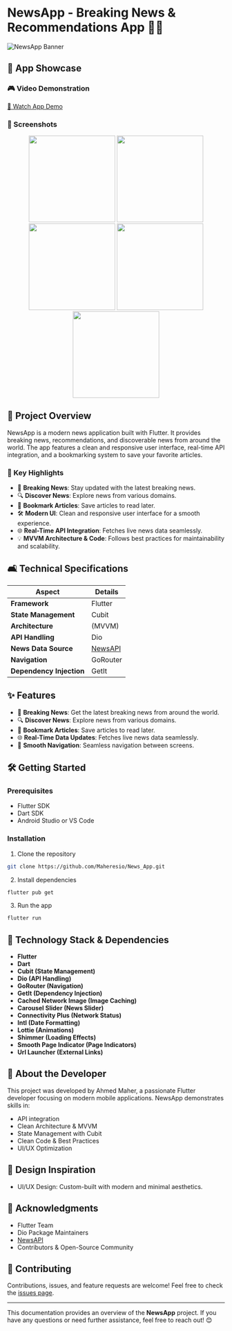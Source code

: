 # NewsApp - Breaking News & Recommendations App 📰✨

![NewsApp Banner](news.jpg)

## 🎥 App Showcase

### 🎮 Video Demonstration
[🎥 Watch App Demo](https://drive.google.com/file/d/1w1aP2trNPkTYxR_LYr6iDiHcDmglTPP-/view?usp=sharing)

### 📱 Screenshots
<p align="center">
  <img src="1.jpeg" width="200" />
  <img src="2.jpeg" width="200" />
  <img src="4.jpeg" width="200" />
  <img src="5.png" width="200" />
  <img src="6.png" width="200" />
</p>

## 🚀 Project Overview

NewsApp is a modern news application built with Flutter. It provides breaking news, recommendations, and discoverable news from around the world. The app features a clean and responsive user interface, real-time API integration, and a bookmarking system to save your favorite articles.

### 🔑 Key Highlights
- 📰 **Breaking News**: Stay updated with the latest breaking news.
- 🔍 **Discover News**: Explore news from various domains.
- 📌 **Bookmark Articles**: Save articles to read later.
- 🛠️ **Modern UI**: Clean and responsive user interface for a smooth experience.
- 🌐 **Real-Time API Integration**: Fetches live news data seamlessly.
- 💡 **MVVM Architecture & Code**: Follows best practices for maintainability and scalability.

## 🛋️ Technical Specifications

| Aspect | Details |
|--------|---------|
| **Framework** | Flutter |
| **State Management** | Cubit |
| **Architecture** |(MVVM) |
| **API Handling** | Dio |
| **News Data Source** | [NewsAPI](https://newsapi.org/) |
| **Navigation** | GoRouter |
| **Dependency Injection** | GetIt |

## ✨ Features

- 📰 **Breaking News**: Get the latest breaking news from around the world.
- 🔍 **Discover News**: Explore news from various domains.
- 📌 **Bookmark Articles**: Save articles to read later.
- 🌐 **Real-Time Data Updates**: Fetches live news data seamlessly.
- 🔄 **Smooth Navigation**: Seamless navigation between screens.

## 🛠️ Getting Started

### Prerequisites
- Flutter SDK
- Dart SDK
- Android Studio or VS Code

### Installation
1. Clone the repository
```bash
git clone https://github.com/Maheresio/News_App.git
```

2. Install dependencies
```bash
flutter pub get
```

3. Run the app
```bash
flutter run
```

## 🤝 Technology Stack & Dependencies
- **Flutter**
- **Dart**
- **Cubit (State Management)**
- **Dio (API Handling)**
- **GoRouter (Navigation)**
- **GetIt (Dependency Injection)**
- **Cached Network Image (Image Caching)**
- **Carousel Slider (News Slider)**
- **Connectivity Plus (Network Status)**
- **Intl (Date Formatting)**
- **Lottie (Animations)**
- **Shimmer (Loading Effects)**
- **Smooth Page Indicator (Page Indicators)**
- **Url Launcher (External Links)**

## 🤝 About the Developer
This project was developed by Ahmed Maher, a passionate Flutter developer focusing on modern mobile applications. NewsApp demonstrates skills in:
- API integration
- Clean Architecture & MVVM
- State Management with Cubit
- Clean Code & Best Practices
- UI/UX Optimization

## 🎨 Design Inspiration
- UI/UX Design: Custom-built with modern and minimal aesthetics.

## 💪 Acknowledgments
- Flutter Team
- Dio Package Maintainers
- [NewsAPI](https://newsapi.org/)
- Contributors & Open-Source Community

## 🙏 Contributing
Contributions, issues, and feature requests are welcome! Feel free to check the [issues page](https://github.com/ahmed-gamal517/news_app/issues).

---

This documentation provides an overview of the **NewsApp** project. If you have any questions or need further assistance, feel free to reach out! 😊
